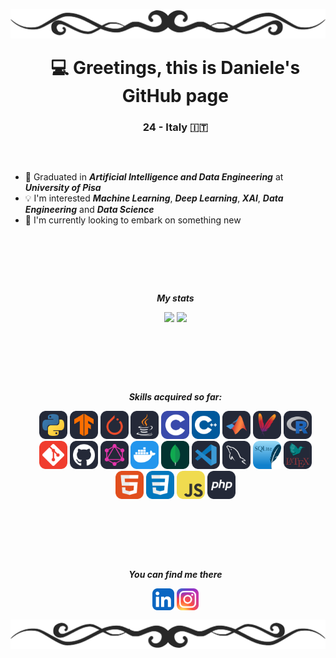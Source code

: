 <!-- TOP BANNER -->
<div>
<img align="center", src="./banners/HDividerG.png"
style="margin: -100px 0px -90px 0px">
</div>

<!-- GENERAL INFO -->
<div>
<ul align="center">

# 💻 Greetings, this is Daniele's GitHub page
### 24 - Italy 🇮🇹

</ul>
</div>

##
<br>
<!-- OTHER INFO -->
<div>

- 📜 Graduated in ***Artificial Intelligence and Data Engineering*** at ***University of Pisa***
- 💡 I'm interested ***Machine Learning***, ***Deep Learning***, ***XAI***, ***Data Engineering*** and ***Data Science***
- 🔎 I'm currently looking to embark on something new
</div>

<br><br>

##
<br>
<!-- PERSONAL STATISTICS -->
<div>
<ul align="center">

***My stats***
</ul>

<ul align="center", href="https://github.com/anuraghazra/github-readme-stats">
<img height=140, src="https://github-readme-stats.vercel.app/api/top-langs/?username=Gia-qui&layout=compact&theme=dark&size_weight=0.3&count_weight=1">
<img height=140, src = "https://github-readme-stats.vercel.app/api?username=Gia-qui&show_icons=true&theme=dark">
</ul>
</div>
<br><br>
 
##
<br>
<!-- LANGS AND TOOLS -->
<div>
<ul align="center">

***Skills acquired so far:***  
</ul>

<ul align="center">
<img src="./icons/Python-Dark.svg" width="45">
<img src="./icons/TensorFlow-Dark.svg" width="45">
<img src="./icons/PyTorch-Dark.svg" width="45">
<img src="./icons/Java-Dark.svg" width="45">
<img src="./icons/C.svg" width="45">
<img src="./icons/CPP.svg" width="45">
<img src="./icons/Matlab-Dark.svg" width="45">
<img src="./icons/Maven-Dark.svg" width="45">
<img src="./icons/R-Dark.svg" width="45">
<img src="./icons/Git.svg" width="45">
<img src="./icons/Github-Dark.svg" width="45">
<img src="./icons/GraphQL-Dark.svg" width="45">
<img src="./icons/Docker.svg" width="45">
<img src="./icons/MongoDB.svg" width="45">
<img src="./icons/VSCode-Dark.svg" width="45">
<img src="./icons/MySQL-Dark.svg" width="45">
<img src="./icons/SQLite.svg" width="45">
<img src="./icons/LaTeX-Dark.svg" width="45">
<img src="./icons/HTML.svg" width="45">
<img src="./icons/CSS.svg" width="45">
<img src="./icons/JavaScript.svg" width="45">
<img src="./icons/PHP-Dark.svg" width="45">
</ul>

</div>
<br><br>

##
<br>
<!-- MY SOCIAL NETWORKS -->
<div>
<ul align="center">

***You can find me there***
</ul>
<ul align="center">
<img href="" src="./icons/LinkedIn.svg" width="35">
<img href="" src="./icons/Instagram.svg" width="35">
</ul>
</div>
<br>

<!-- BOTTOM BANNER -->

<div>
<img align="center", src="./banners/HDividerGR.png"
style="margin: -100px 0px -90px 0px;">
</div>
